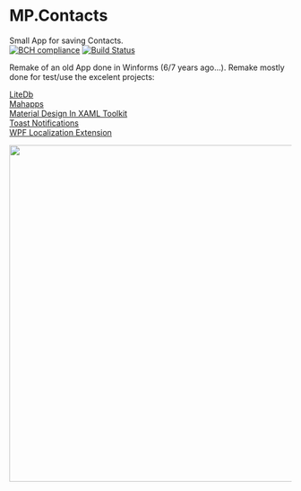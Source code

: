 # MP.Contacts
Small App for saving Contacts.   
[![BCH compliance](https://bettercodehub.com/edge/badge/miguelpimenta/MP.Contacts?branch=master)](https://bettercodehub.com/)
[![Build Status](https://travis-ci.org/miguelpimenta/MP.Contacts.svg?branch=master)](https://travis-ci.org/miguelpimenta/MP.Contacts)

Remake of an old App done in Winforms (6/7 years ago...). Remake mostly done for test/use the excelent projects:

   [LiteDb](http://www.litedb.org/)   
   [Mahapps](https://mahapps.com/)   
   [Material Design In XAML Toolkit](http://materialdesigninxaml.net/)   
   [Toast Notifications](https://github.com/rafallopatka/ToastNotifications)   
   [WPF Localization Extension](https://github.com/XAMLMarkupExtensions/WPFLocalizationExtension)
   
<img src="https://github.com/miguelpimenta/MP.Contacts/blob/master/Gif/sample.gif" width="800" height="600" />
   
